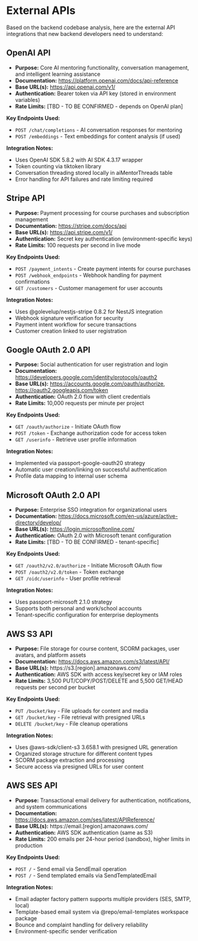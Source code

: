 # External APIs

Based on the backend codebase analysis, here are the external API integrations that new backend developers need to understand:

## OpenAI API

- **Purpose:** Core AI mentoring functionality, conversation management, and intelligent learning assistance
- **Documentation:** https://platform.openai.com/docs/api-reference
- **Base URL(s):** https://api.openai.com/v1/
- **Authentication:** Bearer token via API key (stored in environment variables)
- **Rate Limits:** [TBD - TO BE CONFIRMED - depends on OpenAI plan]

**Key Endpoints Used:**
- `POST /chat/completions` - AI conversation responses for mentoring
- `POST /embeddings` - Text embeddings for content analysis (if used)

**Integration Notes:** 
- Uses OpenAI SDK 5.8.2 with AI SDK 4.3.17 wrapper
- Token counting via tiktoken library
- Conversation threading stored locally in aiMentorThreads table
- Error handling for API failures and rate limiting required

## Stripe API

- **Purpose:** Payment processing for course purchases and subscription management
- **Documentation:** https://stripe.com/docs/api
- **Base URL(s):** https://api.stripe.com/v1/
- **Authentication:** Secret key authentication (environment-specific keys)
- **Rate Limits:** 100 requests per second in live mode

**Key Endpoints Used:**
- `POST /payment_intents` - Create payment intents for course purchases
- `POST /webhook_endpoints` - Webhook handling for payment confirmations
- `GET /customers` - Customer management for user accounts

**Integration Notes:**
- Uses @golevelup/nestjs-stripe 0.8.2 for NestJS integration
- Webhook signature verification for security
- Payment intent workflow for secure transactions
- Customer creation linked to user registration

## Google OAuth 2.0 API

- **Purpose:** Social authentication for user registration and login
- **Documentation:** https://developers.google.com/identity/protocols/oauth2
- **Base URL(s):** https://accounts.google.com/oauth/authorize, https://oauth2.googleapis.com/token
- **Authentication:** OAuth 2.0 flow with client credentials
- **Rate Limits:** 10,000 requests per minute per project

**Key Endpoints Used:**
- `GET /oauth/authorize` - Initiate OAuth flow
- `POST /token` - Exchange authorization code for access token
- `GET /userinfo` - Retrieve user profile information

**Integration Notes:**
- Implemented via passport-google-oauth20 strategy
- Automatic user creation/linking on successful authentication
- Profile data mapping to internal user schema

## Microsoft OAuth 2.0 API

- **Purpose:** Enterprise SSO integration for organizational users
- **Documentation:** https://docs.microsoft.com/en-us/azure/active-directory/develop/
- **Base URL(s):** https://login.microsoftonline.com/
- **Authentication:** OAuth 2.0 with Microsoft tenant configuration
- **Rate Limits:** [TBD - TO BE CONFIRMED - tenant-specific]

**Key Endpoints Used:**
- `GET /oauth2/v2.0/authorize` - Initiate Microsoft OAuth flow  
- `POST /oauth2/v2.0/token` - Token exchange
- `GET /oidc/userinfo` - User profile retrieval

**Integration Notes:**
- Uses passport-microsoft 2.1.0 strategy
- Supports both personal and work/school accounts
- Tenant-specific configuration for enterprise deployments

## AWS S3 API

- **Purpose:** File storage for course content, SCORM packages, user avatars, and platform assets
- **Documentation:** https://docs.aws.amazon.com/s3/latest/API/
- **Base URL(s):** https://s3.[region].amazonaws.com/
- **Authentication:** AWS SDK with access key/secret key or IAM roles
- **Rate Limits:** 3,500 PUT/COPY/POST/DELETE and 5,500 GET/HEAD requests per second per bucket

**Key Endpoints Used:**
- `PUT /bucket/key` - File uploads for content and media
- `GET /bucket/key` - File retrieval with presigned URLs
- `DELETE /bucket/key` - File cleanup operations

**Integration Notes:**
- Uses @aws-sdk/client-s3 3.658.1 with presigned URL generation
- Organized storage structure for different content types
- SCORM package extraction and processing
- Secure access via presigned URLs for user content

## AWS SES API

- **Purpose:** Transactional email delivery for authentication, notifications, and system communications
- **Documentation:** https://docs.aws.amazon.com/ses/latest/APIReference/
- **Base URL(s):** https://email.[region].amazonaws.com/
- **Authentication:** AWS SDK authentication (same as S3)
- **Rate Limits:** 200 emails per 24-hour period (sandbox), higher limits in production

**Key Endpoints Used:**
- `POST /` - Send email via SendEmail operation
- `POST /` - Send templated emails via SendTemplatedEmail

**Integration Notes:**
- Email adapter factory pattern supports multiple providers (SES, SMTP, local)
- Template-based email system via @repo/email-templates workspace package  
- Bounce and complaint handling for delivery reliability
- Environment-specific sender verification

